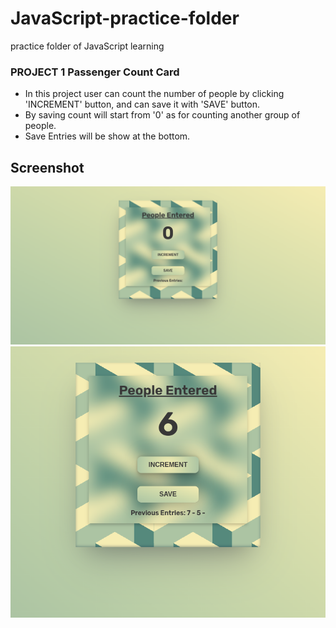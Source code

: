 # JavaScript-practice-folder

practice folder of JavaScript learning

### PROJECT 1 Passenger Count Card

- In this project user can count the number of people by clicking 'INCREMENT' button, and can save it with 'SAVE' button.
- By saving count will start from '0' as for counting another group of people.
- Save Entries will be show at the bottom.

## Screenshot

![Passenger-count-card](Passenger-count-mini-project-js/design/passenger-count.png)
![Active State](Passenger-count-mini-project-js/design/passenger-count-active.png)
